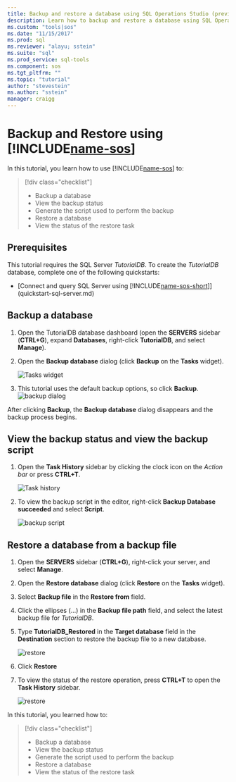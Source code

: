 ```yaml
---
title: Backup and restore a database using SQL Operations Studio (preview) | Microsoft Docs
description: Learn how to backup and restore a database using SQL Operations Studio (preview)
ms.custom: "tools|sos"
ms.date: "11/15/2017"
ms.prod: sql
ms.reviewer: "alayu; sstein"
ms.suite: "sql"
ms.prod_service: sql-tools
ms.component: sos
ms.tgt_pltfrm: ""
ms.topic: "tutorial"
author: "stevestein"
ms.author: "sstein"
manager: craigg
---
```


# Backup and Restore using [!INCLUDE[name-sos](../includes/name-sos-short.md)]

In this tutorial, you learn how to use [!INCLUDE[name-sos](../includes/name-sos-short.md)] to:
> [!div class="checklist"]
> * Backup a database 
> * View the backup status
> * Generate the script used to perform the backup
> * Restore a database
> * View the status of the restore task

## Prerequisites

This tutorial requires the SQL Server *TutorialDB*. To create the *TutorialDB* database, complete one of the following quickstarts:

- [Connect and query SQL Server using [!INCLUDE[name-sos-short](../includes/name-sos-short.md)]](quickstart-sql-server.md)


## Backup a database

1. Open the TutorialDB database dashboard (open the **SERVERS** sidebar (**CTRL+G**), expand **Databases**, right-click **TutorialDB**, and select **Manage**). 

2. Open the **Backup database** dialog (click **Backup** on the **Tasks** widget).

   ![Tasks widget](./media/tutorial-backup-restore-sql-server/tasks.png)

3. This tutorial uses the default backup options, so click **Backup**.
   ![backup dialog](./media/tutorial-backup-restore-sql-server/backup-dialog.png)

After clicking **Backup**, the **Backup database** dialog disappears and the backup process begins.

## View the backup status and view the backup script

1. Open the **Task History** sidebar by clicking the clock icon on the *Action bar* or press **CTRL+T**.

   ![Task history](./media/tutorial-backup-restore-sql-server/task-history.png)

2. To view the backup script in the editor, right-click **Backup Database succeeded** and select **Script**.

   ![backup script](./media/tutorial-backup-restore-sql-server/task-script.png) 

## Restore a database from a backup file


1. Open the **SERVERS** sidebar (**CTRL+G**), right-click your server, and select **Manage**. 

2. Open the **Restore database** dialog (click **Restore** on the **Tasks** widget).

2. Select **Backup file** in the **Restore from** field. 

3. Click the ellipses (...) in the **Backup file path** field, and select the latest backup file for *TutorialDB*.

3. Type **TutorialDB_Restored** in the **Target database** field in the **Destination** section to restore the backup file to a new database.

   ![restore](./media/tutorial-backup-restore-sql-server/restore.png)

4. Click **Restore**

5. To view the status of the restore operation, press **CTRL+T** to open the **Task History** sidebar.

   ![restore](./media/tutorial-backup-restore-sql-server/task-history-restore.png)


In this tutorial, you learned how to:
> [!div class="checklist"]
> * Backup a database 
> * View the backup status
> * Generate the script used to perform the backup
> * Restore a database
> * View the status of the restore task

